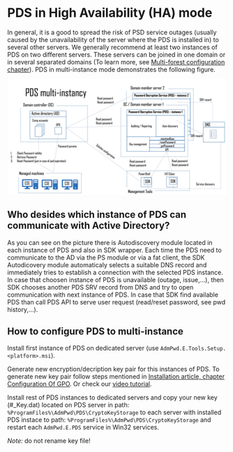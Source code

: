 # PDS in High Availability (HA) mode
In general, it is a good to spread the risk of PSD service outages (usually caused by the unavailability of the server where the PDS is installed in) to several other servers. We generally recommend at least two instances of PDS on two different servers. These servers can be joined in one domain or in several separated domains (To learn more, see [Multi-forest configuration chapter](Multi-Forest.md#How-to-configure-PDS-to-manage-passwords-in-remote-forests)).
PDS in multi-instance mode demonstrates the following figure.

![PDS Multi Instancy](/images/PDS/PDS-multi-instance.jpg)


## Who desides which instance of PDS can communicate with Active Directory?
As you can see on the picture there is Autodiscovery module located in each instance of PDS and also in SDK wrapper. Each time the PDS need to communicate to the AD via the PS module or via a fat client, the SDK Autodicovery module automaticaly selects a suitable DNS record and immediately tries to establish a connection with the selected PDS instance. In case that choosen instance of PDS is unavailable (outage, issue,…), then SDK chooses another PDS SRV record from DNS and try to open communication with next instance of PDS. In case that SDK find available PDS than call PDS API to serve user request (read/reset password, see pwd history,…).


## How to configure PDS to multi-instance
Install first instance of PDS on dedicated server (use `AdmPwd.E.Tools.Setup.<platform>.msi`).

Generate new encryption/decription key pair for this instances of PDS. To generate new key pair follow steps mentioned in [Installation article, chapter Configuration Of GPO](/articles/Guides/Operations/Admin/Install.html#configuration-of-gpo).
Or check our [video tutorial](https://youtu.be/h0f6TmsPuOs?t=376).

Install rest of PDS instances to dedicated servers and copy your new key (#_Key.dat) located on PDS server in path: `%ProgramFiles%\AdmPwd\PDS\CryptoKeyStorage` to each server with installed PDS instace to path: `%ProgramFiles%\AdmPwd\PDS\CryptoKeyStorage` and restart each `AdmPwd.E.PDS` service in Win32 services.

*Note:* do not rename key file!
